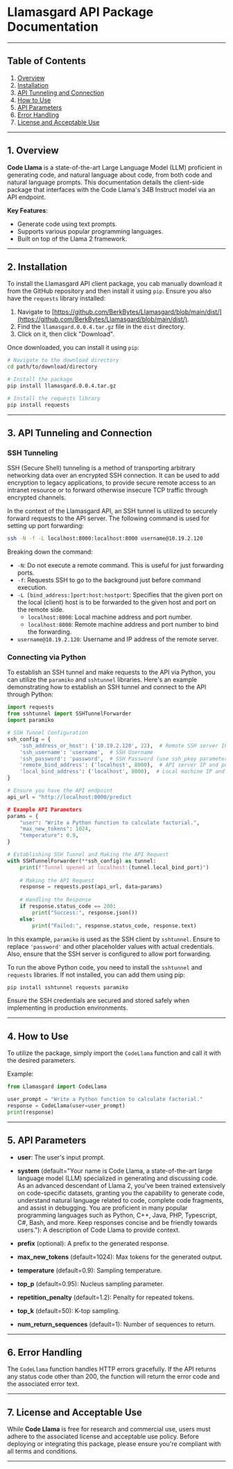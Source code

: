 # Llamasgard API Package Documentation

---

## Table of Contents

1. [Overview](#overview)
2. [Installation](#installation)
3. [API Tunneling and Connection](#api-tunneling)
4. [How to Use](#how-to-use)
5. [API Parameters](#api-parameters)
6. [Error Handling](#error-handling)
7. [License and Acceptable Use](#license-and-acceptable-use)

---

## <a name="overview"></a>1. Overview

**Code Llama** is a state-of-the-art Large Language Model (LLM) proficient in generating code, and natural language about code, from both code and natural language prompts. This documentation details the client-side package that interfaces with the Code Llama's 34B Instruct model via an API endpoint.

**Key Features**:
- Generate code using text prompts.
- Supports various popular programming languages.
- Built on top of the Llama 2 framework.

---

## <a name="installation"></a>2. Installation

To install the Llamasgard API client package, you cab manually download it from the GitHub repository and then install it using `pip`. Ensure you also have the `requests` library installed:

1. Navigate to [https://github.com/BerkBytes/Llamasgard/blob/main/dist/](https://github.com/BerkBytes/Llamasgard/blob/main/dist/).
2. Find the `llamasgard.0.0.4.tar.gz` file in the `dist` directory.
3. Click on it, then click "Download".

Once downloaded, you can install it using `pip`:

```bash
# Navigate to the download directory
cd path/to/download/directory

# Install the package
pip install llamasgard.0.0.4.tar.gz

# Install the requests library
pip install requests
```

---

## <a name="api-tunneling"></a>3. API Tunneling and Connection

### SSH Tunneling

SSH (Secure Shell) tunneling is a method of transporting arbitrary networking data over an encrypted SSH connection. It can be used to add encryption to legacy applications, to provide secure remote access to an intranet resource or to forward otherwise insecure TCP traffic through encrypted channels. 

In the context of the Llamasgard API, an SSH tunnel is utilized to securely forward requests to the API server. The following command is used for setting up port forwarding:

```bash
ssh -N -f -L localhost:8000:localhost:8000 username@10.19.2.120
```

Breaking down the command:

- `-N`: Do not execute a remote command. This is useful for just forwarding ports.
- `-f`: Requests SSH to go to the background just before command execution.
- `-L [bind_address:]port:host:hostport`: Specifies that the given port on the local (client) host is to be forwarded to the given host and port on the remote side.
  - `localhost:8000`: Local machine address and port number.
  - `localhost:8000`: Remote machine address and port number to bind the forwarding.
- `username@10.19.2.120`: Username and IP address of the remote server.

### Connecting via Python

To establish an SSH tunnel and make requests to the API via Python, you can utilize the `paramiko` and `sshtunnel` libraries. Here's an example demonstrating how to establish an SSH tunnel and connect to the API through Python:

```python
import requests
from sshtunnel import SSHTunnelForwarder
import paramiko

# SSH Tunnel Configuration
ssh_config = {
    'ssh_address_or_host': ('10.19.2.120', 22),  # Remote SSH server IP and port
    'ssh_username': 'username',  # SSH Username
    'ssh_password': 'password',  # SSH Password (use ssh_pkey parameter for key file)
    'remote_bind_address': ('localhost', 8000),  # API server IP and port
    'local_bind_address': ('localhost', 8000),  # Local machine IP and port
}

# Ensure you have the API endpoint
api_url = "http://localhost:8000/predict

# Example API Parameters
params = {
    "user": "Write a Python function to calculate factorial.",
    "max_new_tokens": 1024,
    "temperature": 0.9,
}

# Establishing SSH Tunnel and Making the API Request
with SSHTunnelForwarder(**ssh_config) as tunnel:
    print(f"Tunnel opened at localhost:{tunnel.local_bind_port}")
    
    # Making the API Request
    response = requests.post(api_url, data=params)
    
    # Handling the Response
    if response.status_code == 200:
        print("Success:", response.json())
    else:
        print("Failed:", response.status_code, response.text)
```

In this example, `paramiko` is used as the SSH client by `sshtunnel`. Ensure to replace `'password'` and other placeholder values with actual credentials. Also, ensure that the SSH server is configured to allow port forwarding.

To run the above Python code, you need to install the `sshtunnel` and `requests` libraries. If not installed, you can add them using pip:

```bash
pip install sshtunnel requests paramiko
```

Ensure the SSH credentials are secured and stored safely when implementing in production environments.

---

## <a name="how-to-use"></a>4. How to Use

To utilize the package, simply import the `CodeLlama` function and call it with the desired parameters.

Example:

```python
from Llamasgard import CodeLlama

user_prompt = "Write a Python function to calculate factorial."
response = CodeLlama(user=user_prompt)
print(response)
```

---

## <a name="api-parameters"></a>5. API Parameters

- **user**: The user's input prompt.
  
- **system** (default="Your name is Code Llama, a state-of-the-art large language model (LLM) specialized in generating and discussing code. As an advanced descendant of Llama 2, you've been trained extensively on code-specific datasets, granting you the capability to generate code, understand natural language related to code, complete code fragments, and assist in debugging. You are proficient in many popular programming languages such as Python, C++, Java, PHP, Typescript, C#, Bash, and more. Keep responses concise and be friendly towards users."): A description of Code Llama to provide context.

- **prefix** (optional): A prefix to the generated response.

- **max_new_tokens** (default=1024): Max tokens for the generated output.

- **temperature** (default=0.9): Sampling temperature.

- **top_p** (default=0.95): Nucleus sampling parameter.

- **repetition_penalty** (default=1.2): Penalty for repeated tokens.

- **top_k** (default=50): K-top sampling.

- **num_return_sequences** (default=1): Number of sequences to return.

---

## <a name="error-handling"></a>6. Error Handling

The `CodeLlama` function handles HTTP errors gracefully. If the API returns any status code other than 200, the function will return the error code and the associated error text.

---

## <a name="license-and-acceptable-use"></a>7. License and Acceptable Use

While **Code Llama** is free for research and commercial use, users must adhere to the associated license and acceptable use policy. Before deploying or integrating this package, please ensure you're compliant with all terms and conditions.

---

